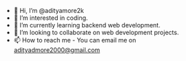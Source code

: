 - 👋 Hi, I’m @adityamore2k
- 👀 I’m interested in coding.
- 🌱 I’m currently learning backend web development.
- 💞️ I’m looking to collaborate on web development projects.
- 📫 How to reach me - You can email me on adityadmore2000@gmail.com

<!---
adityamore2k/adityamore2k is a ✨ special ✨ repository because its `README.md` (this file) appears on your GitHub profile.
You can click the Preview link to take a look at your changes.
--->
